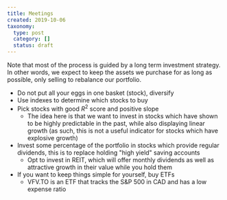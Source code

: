 ```yaml
---
title: Meetings
created: 2019-10-06
taxonomy:
  type: post
  category: []
  status: draft
---
```


Note that most of the process is guided by a long term investment strategy. In other words, we expect to keep the assets we purchase for as long as possible, only selling to rebalance our portfolio.

* Do not put all your eggs in one basket (stock), diversify
* Use indexes to determine which stocks to buy
* Pick stocks with good $R^2$ score and positive slope
	* The idea here is that we want to invest in stocks which have shown to be highly predictable in the past, while also displaying linear growth (as such, this is not a useful indicator for stocks which have explosive growth)
* Invest some percentage of the portfolio in stocks which provide regular dividends, this is to replace holding "high yield" saving accounts
	* Opt to invest in REIT, which will offer monthly dividends as well as attractive growth in their value while you hold them
* If you want to keep things simple for yourself, buy ETFs
	* VFV.TO is an ETF that tracks the S&P 500 in CAD and has a low expense ratio
